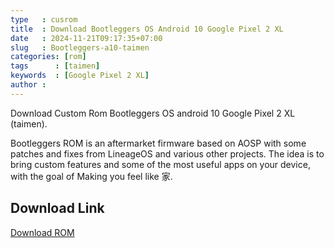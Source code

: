 ```yaml
---
type   : cusrom
title  : Download Bootleggers OS Android 10 Google Pixel 2 XL
date   : 2024-11-21T09:17:35+07:00
slug   : Bootleggers-a10-taimen
categories: [rom]
tags      : [taimen]
keywords  : [Google Pixel 2 XL]
author :
---
```


Download Custom Rom Bootleggers OS android 10 Google Pixel 2 XL (taimen).

Bootleggers ROM is an aftermarket firmware based on AOSP with some patches and fixes from LineageOS and various other projects. The idea is to bring custom features and some of the most useful apps on your device, with the goal of Making you feel like 家.


## Download Link
[Download ROM](https://androidfilehost.com/?w=files&flid=313434)
